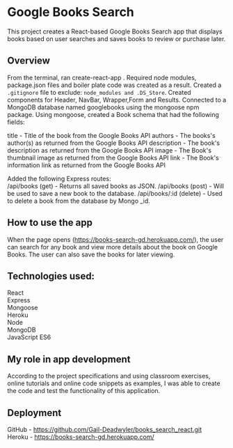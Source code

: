 # Google Books Search

This project creates a React-based Google Books Search app that displays books based on user searches and saves books to review or purchase later. 

## Overview
From the terminal, ran create-react-app . Required node modules, package.json files and boiler plate code was created as a result. Created a `.gitignore` file to exclude: `node_modules and .DS_Store`. Created components for Header, NavBar, Wrapper,Form and Results. Connected to a MongoDB database named googlebooks using the mongoose npm package. Using mongoose, created a Book schema that had the following fields:  

title - Title of the book from the Google Books API 
authors - The books's author(s) as returned from the Google Books API 
description - The book's description as returned from the Google Books API
image - The Book's thumbnail image as returned from the Google Books API
link - The Book's information link as returned from the Google Books API  

Added the following Express routes:  
/api/books (get) - Returns all saved books as JSON. 
/api/books (post) - Will be used to save a new book to the database. 
/api/books/:id (delete) - Used to delete a book from the database by Mongo _id.

## How to use the app
When the page opens (https://books-search-gd.herokuapp.com/), the user can search for any book and view more details about the book on Google Books.  The user can also save the books for later viewing.  

## Technologies used: 
React  
Express  
Mongoose  
Heroku  
Node  
MongoDB  
JavaScript ES6  

## My role in app development
According to the project specifications and using classroom exercises, online tutorials and online code snippets as examples, I was able to create the code and test the functionality of this application.

## Deployment  
GitHub - https://github.com/Gail-Deadwyler/books_search_react.git  
Heroku - https://books-search-gd.herokuapp.com/
